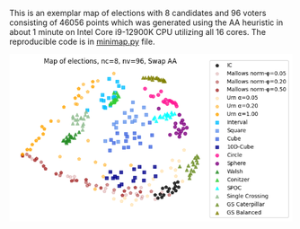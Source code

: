 This is an exemplar map of elections with 8 candidates and 96 voters consisting of 46056 points
which was generated using the AA heuristic in about 1 minute on Intel Core i9-12900K CPU utilizing
all 16 cores. The reproducible code is in [minimap.py](/examples/minimap.py) file.
 
![alt text](map4071.png "Title")